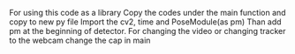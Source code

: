 For using this code as a library
Copy the codes under the main function and copy to new py file
Import the cv2, time and PoseModule(as pm)
Than add pm at the beginning of detector.
For changing the video or changing tracker to the webcam change the cap in main
